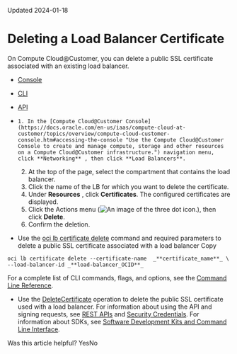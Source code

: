Updated 2024-01-18
# Deleting a Load Balancer Certificate
On Compute Cloud@Customer, you can delete a public SSL certificate associated with an existing load balancer.
  * [Console](https://docs.oracle.com/en-us/iaas/compute-cloud-at-customer/topics/lbaas/deleting-a-load-balancer-certificate.htm)
  * [CLI](https://docs.oracle.com/en-us/iaas/compute-cloud-at-customer/topics/lbaas/deleting-a-load-balancer-certificate.htm)
  * [API](https://docs.oracle.com/en-us/iaas/compute-cloud-at-customer/topics/lbaas/deleting-a-load-balancer-certificate.htm)


  *     1. In the [Compute Cloud@Customer Console](https://docs.oracle.com/en-us/iaas/compute-cloud-at-customer/topics/overview/compute-cloud-customer-console.htm#accessing-the-console "Use the Compute Cloud@Customer Console to create and manage compute, storage and other resources on a Compute Cloud@Customer infrastructure.") navigation menu, click **Networking** , then click **Load Balancers**.
    2. At the top of the page, select the compartment that contains the load balancer.
    3. Click the name of the LB for which you want to delete the certificate.
    4. Under **Resources** , click **Certificates**. 
The configured certificates are displayed.
    5. Click the Actions menu (![An image of the three dot icon.](https://docs.oracle.com/en-us/iaas/compute-cloud-at-customer/images/three-dots.png)), then click **Delete**.
    6. Confirm the deletion.
  * Use the [oci lb certificate delete](https://docs.oracle.com/iaas/tools/oci-cli/latest/oci_cli_docs/cmdref/lb/certificate/delete.html) command and required parameters to delete a public SSL certificate associated with a load balancer
Copy
```
oci lb certificate delete --certificate-name  _**certificate_name**_ \ 
--load-balancer-id _**load-balancer_OCID**_
```

For a complete list of CLI commands, flags, and options, see the [Command Line Reference](https://docs.oracle.com/iaas/tools/oci-cli/latest/oci_cli_docs/index.html).
  * Use the [DeleteCertificate](https://docs.oracle.com/iaas/api/#/en/loadbalancer/latest/Certificate/DeleteCertificate) operation to delete the public SSL certificate used with a load balancer.
For information about using the API and signing requests, see [REST APIs](https://docs.oracle.com/iaas/Content/API/Concepts/usingapi.htm#REST_APIs) and [Security Credentials](https://docs.oracle.com/iaas/Content/General/Concepts/credentials.htm). For information about SDKs, see [Software Development Kits and Command Line Interface](https://docs.oracle.com/iaas/Content/API/Concepts/sdks.htm#Software_Development_Kits_and_Command_Line_Interface).


Was this article helpful?
YesNo

